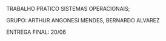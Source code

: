 TRABALHO PRATICO SISTEMAS OPERACIONAIS;

GRUPO: ARTHUR ANGONESI MENDES, BERNARDO ALVAREZ

ENTREGA FINAL: 20/06
